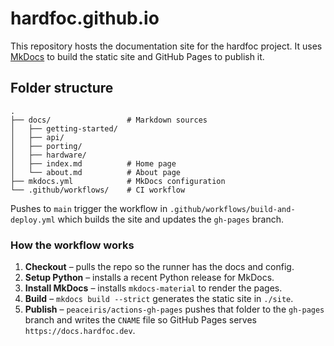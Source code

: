 # hardfoc.github.io

This repository hosts the documentation site for the hardfoc project. It uses
[MkDocs](https://www.mkdocs.org/) to build the static site and GitHub Pages to
publish it.

## Folder structure

```
.
├── docs/                 # Markdown sources
│   ├── getting-started/
│   ├── api/
│   ├── porting/
│   ├── hardware/
│   ├── index.md          # Home page
│   └── about.md          # About page
├── mkdocs.yml            # MkDocs configuration
└── .github/workflows/    # CI workflow
```

Pushes to `main` trigger the workflow in `.github/workflows/build-and-deploy.yml`
which builds the site and updates the `gh-pages` branch.

### How the workflow works

1. **Checkout** – pulls the repo so the runner has the docs and config.
2. **Setup Python** – installs a recent Python release for MkDocs.
3. **Install MkDocs** – installs `mkdocs-material` to render the pages.
4. **Build** – `mkdocs build --strict` generates the static site in `./site`.
5. **Publish** – `peaceiris/actions-gh-pages` pushes that folder to the
   `gh-pages` branch and writes the `CNAME` file so GitHub Pages serves
   `https://docs.hardfoc.dev`.
